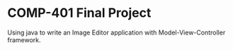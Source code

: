 # COMP-401 Final Project
Using java to write an Image Editor application with Model-View-Controller framework. 

